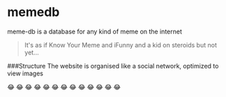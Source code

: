 # memedb

meme-db is a database for any kind of meme on the internet
> It's as if Know Your Meme and iFunny and a kid on steroids
but not yet...

###Structure
The website is organised like a social network, optimized to view images 

:joy: :joy: :joy: :joy: :joy: :joy: :joy: :joy: :joy: :joy: :joy: :joy: :joy: 
